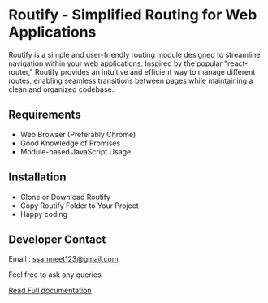 # Routify - Simplified Routing for Web Applications

Routify is a simple and user-friendly routing module designed to streamline navigation within your web applications. Inspired by the popular "react-router," Routify provides an intuitive and efficient way to manage different routes, enabling seamless transitions between pages while maintaining a clean and organized codebase.

## Requirements

- Web Browser (Preferably Chrome)
- Good Knowledge of Promises
- Module-based JavaScript Usage

## Installation

- Clone or Download Routify
- Copy Routify Folder to Your Project
- Happy coding

## Developer Contact

Email : <ssanmeet123@gmail.com>

Feel free to ask any queries

[Read Full documentation](https://github.com/Sanmeet007/routify/wiki/Documentation)
